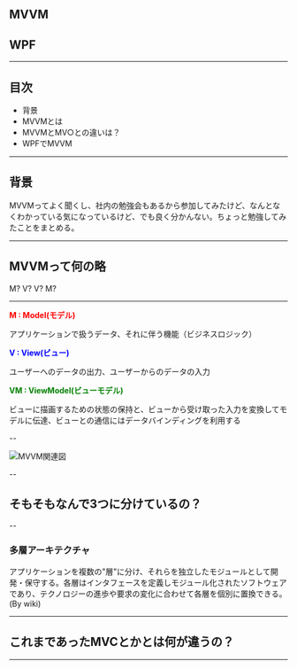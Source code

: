## MVVM
## WPF

---

## 目次
- 背景
- MVVMとは
- MVVMとMV○との違いは？
- WPFでMVVM

---

## 背景

MVVMってよく聞くし、社内の勉強会もあるから参加してみたけど、なんとなくわかっている気になっているけど、でも良く分かんない。ちょっと勉強してみたことをまとめる。

---

## MVVMって何の略

M? V? V? M?

---

<span style="color: red; ">**M : Model(モデル)**</span>

アプリケーションで扱うデータ、それに伴う機能（ビジネスロジック）

<span style="color: blue; ">**V : View(ビュー)**</span>

ユーザーへのデータの出力、ユーザーからのデータの入力

<span style="color: green; ">**VM : ViewModel(ビューモデル)**</span>

ビューに描画するための状態の保持と、ビューから受け取った入力を変換してモデルに伝達、ビューとの通信にはデータバインディングを利用する

--

![MVVM関連図](./images/MVVM.png)

--

## そもそもなんで3つに分けているの？

--

### 多層アーキテクチャ

アプリケーションを複数の"層"に分け、それらを独立したモジュールとして開発・保守する。各層はインタフェースを定義しモジュール化されたソフトウェアであり、テクノロジーの進歩や要求の変化に合わせて各層を個別に置換できる。(By wiki)

---

## これまであったMVCとかとは何が違うの？

---
